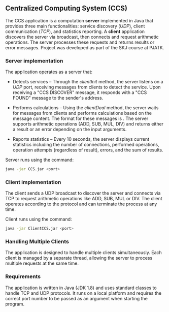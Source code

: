 ## Centralized Computing System (CCS)

The CCS application is a computation **server** implemented in Java that provides three main functionalities: service discovery (*UDP*), client communication (*TCP*), and statistics reporting.
A **client** application discovers the server via broadcast, then connects and request arithmetic operations. The server processes these requests and returns results or error messages.
Project was developed as part of the SKJ course at PJATK.

### Server implementation

The application operates as a server that:

- Detects services – Through the *clientInit* method, the server listens on a *UDP* port, receiving messages from clients to detect the service. Upon receiving a "CCS DISCOVER" message, it responds with a "CCS FOUND" message to the sender's address.


- Performs calculations – Using the *clientDeal* method, the server waits for messages from clients and performs calculations based on the message content. The format for these messages is <OPERATION> <ARG1> <ARG2>. The server supports arithmetic operations (ADD, SUB, MUL, DIV) and returns either a result or an error depending on the input arguments.


- Reports statistics – Every 10 seconds, the server displays current statistics including the number of connections, performed operations, operation attempts (regardless of result), errors, and the sum of results.

Server runs using the command:
```Bash
java -jar CCS.jar <port>
```

### Client implementation

The client sends a UDP broadcast to discover the server and connects via TCP to request arithmetic operations like ADD, SUB, MUL or DIV. The client operates according to the protocol and can terminate the process at any time.

Client runs using the command:
```Bash
java -jar ClientCCS.jar <port>
```


### Handling Multiple Clients

The application is designed to handle multiple clients simultaneously. Each client is managed by a separate thread, allowing the server to process multiple requests at the same time.

### Requirements

The application is written in Java (JDK 1.8) and uses standard classes to handle TCP and UDP protocols. It runs on a local platform and requires the correct port number to be passed as an argument when starting the program.
